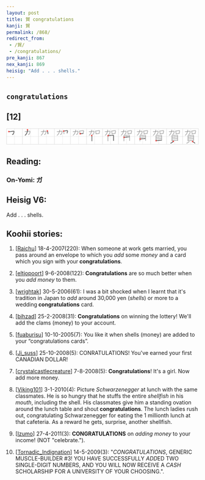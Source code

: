 ```yaml
---
layout: post
title: 賀 congratulations
kanji: 賀
permalink: /868/
redirect_from:
 - /賀/
 - /congratulations/
pre_kanji: 867
nex_kanji: 869
heisig: "Add . . . shells."
---
```


## `congratulations`

## [12]

<div class="stroke"><img src="../images/E8B380.png" /></div>

## Reading:

### On-Yomi: ガ

## Heisig V6:

Add . . . shells.

## Koohii stories:

1) [<a href="http://kanji.koohii.com/profile/Raichu">Raichu</a>] 18-4-2007(220): When someone at work gets married, you pass around an envelope to which you <em>add</em> some <em>money</em> and a card which you sign with your<strong> congratulations</strong>.

2) [<a href="http://kanji.koohii.com/profile/eltjopoort">eltjopoort</a>] 9-6-2008(122): <strong>Congratulations</strong> are so much better when you <em>add money</em> to them.

3) [<a href="http://kanji.koohii.com/profile/wrightak">wrightak</a>] 30-5-2006(61): I was a bit shocked when I learnt that it&#039;s tradition in Japan to <em>add</em> around 30,000 yen (<em>shells</em>) or more to a wedding<strong> congratulations</strong> card.

4) [<a href="http://kanji.koohii.com/profile/bihzad">bihzad</a>] 25-2-2008(31): <strong>Congratulations</strong> on winning the lottery! We&#039;ll add the clams (money) to your account.

5) [<a href="http://kanji.koohii.com/profile/fuaburisu">fuaburisu</a>] 10-10-2005(7): You like it when shells (money) are added to your “congratulations cards”.

6) [<a href="http://kanji.koohii.com/profile/Ji_suss">Ji_suss</a>] 25-10-2008(5): CONRATULATIONS! You&#039;ve earned your first CANADIAN DOLLAR!

7) [<a href="http://kanji.koohii.com/profile/crystalcastlecreature">crystalcastlecreature</a>] 7-8-2008(5): <strong>Congratulations</strong>! It&#039;s a girl. Now add more money.

8) [<a href="http://kanji.koohii.com/profile/Viking101">Viking101</a>] 3-1-2010(4): Picture <em>Schwarzenegger</em> at lunch with the same classmates. He is so hungry that he stuffs the entire <em>shellfish</em> in his <em>mouth</em>, including the shell. His classmates give him a standing ovation around the lunch table and shout<strong> congratulations</strong>. The lunch ladies rush out, congratulating Schwarzenegger for eating the 1 millionth lunch at that cafeteria. As a reward he gets, surprise, another shellfish.

9) [<a href="http://kanji.koohii.com/profile/Izumo">Izumo</a>] 27-4-2011(3): <strong>CONGRATULATIONS</strong> on <em>adding money</em> to your income! (NOT &quot;celebrate.&quot;).

10) [<a href="http://kanji.koohii.com/profile/Tornadic_Indignation">Tornadic_Indignation</a>] 14-5-2009(3): &quot;<em>CONGRATULATIONS</em>, GENERIC MUSCLE-BUILDER #3! YOU HAVE SUCCESSFULLY <em>ADD</em>ED TWO SINGLE-DIGIT NUMBERS, AND YOU WILL NOW RECEIVE A <em>CASH</em> SCHOLARSHIP FOR A UNIVERSITY OF YOUR CHOOSING.&quot;.
